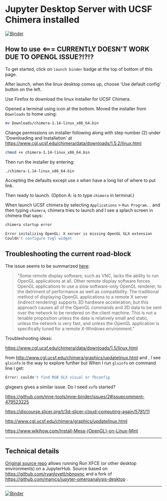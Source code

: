 # Jupyter Desktop Server with UCSF Chimera installed
[![Binder](https://mybinder.org/badge_logo.svg)](https://mybinder.org/v2/gh/fomightez/Jupyter-desktop_with_chimera/master?urlpath=desktop)

## How to use <=== CURRENTLY DOESN'T WORK DUE TO OPENGL ISSUE?!?!?

To get started, click on `launch binder` badge at the top of bottom of this page.

After launch, when the linux desktop comes up, choose 'Use default config' button on the left.

Use Firefox to download the linux installer for UCSF Chimera.

Opened a terminal using icon at the bottom.
Moved the installer from `Downloads` to home using:

```bash
mv Downloads/chimera-1.14-linux_x86_64.bin
```

Change permissions on installer following along with step number (2) under 'Downloading and Installation' at https://www.cgl.ucsf.edu/chimera/data/downloads/1.5.2/linux.html

```bash
chmod +x chimera-1.14-linux_x86_64.bin
```

Then run the installer by entering:

```bash
./chimera-1.14-linux_x86_64.bin
```

Accepting the defaults except use `4` when have a long list of where to put link.

Then ready to launch. (Option A: is to type `chimera` in terminal.)

When launch UCSF chimera by selecting `Applications` > `Run Program..` and then typing `chimera`, chimera tries to launch and I see a splach screen in chimera that says:

```bash
chimera startup error

Error initalizing OpenGL: X server is missing OpenGL GLX extension
Couldn't configure togl widget
```

Troubleshooting the current road-block
--------------------------------------

The issue seems to be summarized [here](https://virtualgl.org/vgldoc/2_2_1/):
>"Some remote display software, such as VNC, lacks the ability to run OpenGL applications at all. Other remote display software forces OpenGL applications to use a slow software-only OpenGL renderer, to the detriment of performance as well as compatibility. The traditional method of displaying OpenGL applications to a remote X server (indirect rendering) supports 3D hardware acceleration, but this approach causes all of the OpenGL commands and 3D data to be sent over the network to be rendered on the client machine. This is not a tenable proposition unless the data is relatively small and static, unless the network is very fast, and unless the OpenGL application is specifically tuned for a remote X-Windows environment."

Troubleshooting ideas:

https://www.cgl.ucsf.edu/chimera/data/downloads/1.5/linux.html

from http://www.cgl.ucsf.edu/chimera/graphics/updatelinux.html and , I see `glxinfo` is the way to explore further but When I run `glxinfo` on command line I get:

```bash
Error: couldn't find RGB GLX visual or fbconfig
```

glxgears gives a similar issue. Do I need `xvfb` started?


https://github.com/mne-tools/mne-binder/issues/2#issuecomment-479523225

https://discourse.slicer.org/t/3d-slicer-cloud-computing-again/5781/11


http://www.cgl.ucsf.edu/chimera/graphics/updatelinux.html


https://www.wikihow.com/Install-Mesa-(OpenGL)-on-Linux-Mint

-----

## Technical details

[Original source repo](https://github.com/yuvipanda/jupyter-desktop-server) allows running Run XFCE (or other desktop environments) on a JupyterHub. Source based on https://github.com/ryanlovett/nbnovnc and a fork of https://github.com/manics/jupyter-omeroanalysis-desktop .



----

[![Binder](https://mybinder.org/badge_logo.svg)](https://mybinder.org/v2/gh/fomightez/Jupyter-desktop_with_chimera/master?urlpath=desktop)
